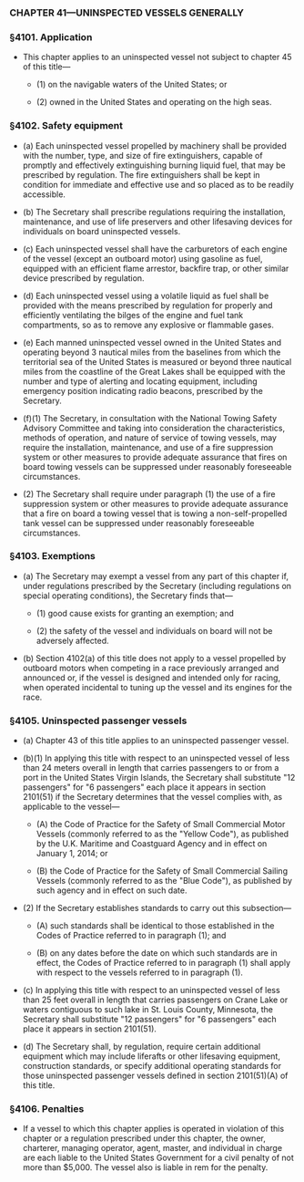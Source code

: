 ### **CHAPTER 41—UNINSPECTED VESSELS GENERALLY**

### §4101. Application
* This chapter applies to an uninspected vessel not subject to chapter 45 of this title—

  * (1) on the navigable waters of the United States; or

  * (2) owned in the United States and operating on the high seas.

### §4102. Safety equipment
* (a) Each uninspected vessel propelled by machinery shall be provided with the number, type, and size of fire extinguishers, capable of promptly and effectively extinguishing burning liquid fuel, that may be prescribed by regulation. The fire extinguishers shall be kept in condition for immediate and effective use and so placed as to be readily accessible.

* (b) The Secretary shall prescribe regulations requiring the installation, maintenance, and use of life preservers and other lifesaving devices for individuals on board uninspected vessels.

* (c) Each uninspected vessel shall have the carburetors of each engine of the vessel (except an outboard motor) using gasoline as fuel, equipped with an efficient flame arrestor, backfire trap, or other similar device prescribed by regulation.

* (d) Each uninspected vessel using a volatile liquid as fuel shall be provided with the means prescribed by regulation for properly and efficiently ventilating the bilges of the engine and fuel tank compartments, so as to remove any explosive or flammable gases.

* (e) Each manned uninspected vessel owned in the United States and operating beyond 3 nautical miles from the baselines from which the territorial sea of the United States is measured or beyond three nautical miles from the coastline of the Great Lakes shall be equipped with the number and type of alerting and locating equipment, including emergency position indicating radio beacons, prescribed by the Secretary.

* (f)(1) The Secretary, in consultation with the National Towing Safety Advisory Committee and taking into consideration the characteristics, methods of operation, and nature of service of towing vessels, may require the installation, maintenance, and use of a fire suppression system or other measures to provide adequate assurance that fires on board towing vessels can be suppressed under reasonably foreseeable circumstances.

* (2) The Secretary shall require under paragraph (1) the use of a fire suppression system or other measures to provide adequate assurance that a fire on board a towing vessel that is towing a non-self-propelled tank vessel can be suppressed under reasonably foreseeable circumstances.

### §4103. Exemptions
* (a) The Secretary may exempt a vessel from any part of this chapter if, under regulations prescribed by the Secretary (including regulations on special operating conditions), the Secretary finds that—

  * (1) good cause exists for granting an exemption; and

  * (2) the safety of the vessel and individuals on board will not be adversely affected.


* (b) Section 4102(a) of this title does not apply to a vessel propelled by outboard motors when competing in a race previously arranged and announced or, if the vessel is designed and intended only for racing, when operated incidental to tuning up the vessel and its engines for the race.

### §4105. Uninspected passenger vessels
* (a) Chapter 43 of this title applies to an uninspected passenger vessel.

* (b)(1) In applying this title with respect to an uninspected vessel of less than 24 meters overall in length that carries passengers to or from a port in the United States Virgin Islands, the Secretary shall substitute "12 passengers" for "6 passengers" each place it appears in section 2101(51) if the Secretary determines that the vessel complies with, as applicable to the vessel—

  * (A) the Code of Practice for the Safety of Small Commercial Motor Vessels (commonly referred to as the "Yellow Code"), as published by the U.K. Maritime and Coastguard Agency and in effect on January 1, 2014; or

  * (B) the Code of Practice for the Safety of Small Commercial Sailing Vessels (commonly referred to as the "Blue Code"), as published by such agency and in effect on such date.


* (2) If the Secretary establishes standards to carry out this subsection—

  * (A) such standards shall be identical to those established in the Codes of Practice referred to in paragraph (1); and

  * (B) on any dates before the date on which such standards are in effect, the Codes of Practice referred to in paragraph (1) shall apply with respect to the vessels referred to in paragraph (1).


* (c) In applying this title with respect to an uninspected vessel of less than 25 feet overall in length that carries passengers on Crane Lake or waters contiguous to such lake in St. Louis County, Minnesota, the Secretary shall substitute "12 passengers" for "6 passengers" each place it appears in section 2101(51).

* (d) The Secretary shall, by regulation, require certain additional equipment which may include liferafts or other lifesaving equipment, construction standards, or specify additional operating standards for those uninspected passenger vessels defined in section 2101(51)(A) of this title.

### §4106. Penalties
* If a vessel to which this chapter applies is operated in violation of this chapter or a regulation prescribed under this chapter, the owner, charterer, managing operator, agent, master, and individual in charge are each liable to the United States Government for a civil penalty of not more than $5,000. The vessel also is liable in rem for the penalty.